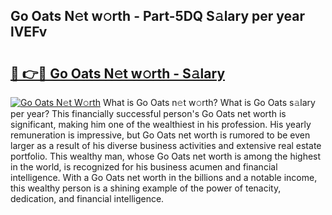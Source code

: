 ## Go Oats N𝚎t w𝚘rth - Part-5DQ S𝚊lary per year lVEFv

# <h2><a href="http://gc26lf.nevu.top/?p=Go+Oats">🔗 👉🔴 Go Oats N𝚎t w𝚘rth - S𝚊lary</a></h2>

[![Go Oats N𝚎t W𝚘rth](https://i.imgur.com/Oavwk0R.jpeg)](http://gc26lf.nevu.top/?p=Go+Oats)
What is Go Oats n𝚎t w𝚘rth? What is Go Oats s𝚊lary per year?
This financially successful person's Go Oats net worth is significant, making him one of the wealthiest in his profession. His yearly remuneration is impressive, but Go Oats net worth is rumored to be even larger as a result of his diverse business activities and extensive real estate portfolio. This wealthy man, whose Go Oats net worth is among the highest in the world, is recognized for his business acumen and financial intelligence. With a Go Oats net worth in the billions and a notable income, this wealthy person is a shining example of the power of tenacity, dedication, and financial intelligence.
